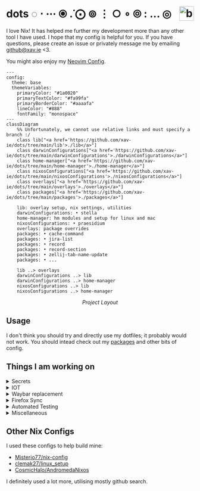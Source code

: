 # dots ◌ ⋅ ⋯ ⦿ .̇ ⨀ ⊚ ⋮ ○ ∘ ⦾ : … ◎ <a href="https://builtwithnix.org"><img src="https://builtwithnix.org/badge.svg" alt="built with nix" height="39" align="right"/></a>

I love Nix! It has helped me further my development more than any
other tool I have used. I hope that my config is helpful for you. If you
have questions, please create an issue or privately message me by
emailing github@xav.ie <3.

You might also enjoy my [Neovim Config](https://github.com/xav-ie/xnixvim).

```mermaid
---
config:
  theme: base
  themeVariables:
    primaryColor: "#1a0020"
    primaryTextColor: "#fa99fa"
    primaryBorderColor: "#aaaafa"
    lineColor: "#888"
    fontFamily: "monospace"
---
classDiagram
    %% Unfortunately, we cannot use relative links and must specify a branch :/
    class lib["<a href='https://github.com/xav-ie/dots/tree/main/lib'>./lib</a>"]
    class darwinConfigurations["<a href='https://github.com/xav-ie/dots/tree/main/darwinConfigurations'>./darwinConfigurations</a>"]
    class home-manager["<a href='https://github.com/xav-ie/dots/tree/main/home-manager'>./home-manager</a>"]
    class nixosConfigurations["<a href='https://github.com/xav-ie/dots/tree/main/nixosConfigurations'>./nixosConfigurations</a>"]
    class overlays["<a href='https://github.com/xav-ie/dots/tree/main/overlays'>./overlays</a>"]
    class packages["<a href='https://github.com/xav-ie/dots/tree/main/packages'>./packages</a>"]

    lib: overlay setup, nix settings, utilities
    darwinConfigurations: • stella
    home-manager: hm modules and setup for linux and mac
    nixosConfigurations: • praesidium
    overlays: package overrides
    packages: • cache-command
    packages: • jira-list
    packages: • record
    packages: • record-section
    packages: • zellij-tab-name-update
    packages: • ...

    lib ..> overlays
    darwinConfigurations ..> lib
    darwinConfigurations ..> home-manager
    nixosConfigurations ..> lib
    nixosConfigurations ..> home-manager
```

<div align="center">
    <em>Project Layout</em>
</div>

## Usage

I don't think you should try and directly use my dotfiles; it probably
would not work. You should intead check out my [packages](./packages) and
other bits of config.

## Things I am working on

<details>
<summary>Secrets</summary>
I want to configure secrets the "right way".

- [ ] Use `pass` or `age` to just store all my ENV variables, but
      then it is another master password to remember, so I think I would
      rather figure something out with the bitwarden cli, my manager of
      choice. Honestly, I don't really know the best course of action,
      because what if I want to change my manager?? I might also want to
      just completely forgo bitwarden and just use good old encryption...
      There has to be someone else who thought of this
- [ ] Look into these secret solutions others have worked on:

  - [Secrets Management with SOPS-NIX by Vimjoyer](https://youtube.com/watch?v=G5f6GC7SnhU)
  - [NixOS Secrets Management by Emergent Mind](https://youtube.com/watch?v=G5f6GC7SnhU)
  - [Encrypted Secrets with NixOS](https://xeiaso.net/blog/nixos-encrypted-secrets-2021-01-20/)
  - [A Modern and Secure Desktop Setup](https://discourse.nixos.org/t/a-modern-and-secure-desktop-setup/41154)
  - [We should manage secrets the systemd way!](https://youtube.com/watch?v=YFXwV0ZO9NE)
  - [Alternative way to handle secrets](https://discourse.nixos.org/t/alternative-way-to-handle-secrets/35511)
  - [Introducing Secrix](https://journal.platonic.systems/introducing-secrix)
  - [Handling Secrets in NixOS: An Overview](https://discourse.nixos.org/t/handling-secrets-in-nixos-an-overview-git-crypt-agenix-sops-and-when-to-use-them/35462)
  </details>

<details>
<summary>IOT</summary>
I have some things in my house that I want control with my computer.

- Computer lights are semi-controllable through `open-rgb -p`, but I
  need to set up more profiles.
- Govee light is controlled via an API. I think I just have to build a
  simple script to do so.
- Apple Home / TP-Link Switches.. I have no idea how to connect to
these yet, but I do know it is annoying to open my phone to turn on
my lights... I probably need to buy a homepod mini to also make them
"always connected" bc my phone takes like 10-20 seconds to connect
to them when I get home, which is really annoying bc it also
sometimes does not connect.
</details>

<details>
<summary>Waybar replacement</summary>
I am not 100% happy with Waybar. It is a great tool for getting started,
but I want complete control. Also, the blur is controled through hacks.
Vimjoyer made a video on AGS: https://youtube.com/watch?v=GvpTUKaXqNk

I think this is a good idea to learn because it seems extremely
extensible to make future applications.

This should also mean I get keyboad access!

</details>

<details>
<summary>Firefox Sync</summary>

- [ ] I need to just make my firefox configured more through Nix. A
      lot of my plugins and settings are not 100% synced properly.
- [ ] I also need to find a RSS reader that can read/sync with a file
    system. I am currently using FeedBro, but it does not sync between
    my desktop and laptop.
</details>

<details>
<summary>Automated Testing</summary>
You will notice that a lot of my commits are update, then fixing the
update. This is because I update depencies from my desktop or laptop,
and then update from the other. This often leads to build time errors
that only occurs on the other system due to new options/drivers/etc.

There is a person who has a twitter thread (I can't remember who >:[)
who explain how they set up automated Github CI to test their config.

This would be **amazing** and I want to set this up, too.

I also want it to be where it will also boot up the desktop and take a
screenshot of it open and maybe even do some actions.

</details>

<details>
<summary>Miscellaneous</summary>

- [ ] Global mute - this will require building a virtual HID device
      that is recognized by Zoom. Then, when you mute this virtual device,
      the state is reflected in Zoom as well. This opens up many
      possibilities, the most obvious being a notification tray icon you
      can use to easily see muted state
- [ ] Backgrounds repo/drive sync: I need to sync my backgrounds with
      proton drive.
- [ ] Email notifications - web browser email notifications are
      acceptable, but they do not have a "delete" nor a "mark as read
      action", which would really help me to get to inbox 0.
- [ ] PETS - I really want to modify Spamton-Linux-Shimejii repo to
      have multiple different types of Shimejii. Right now, there is just
      this really ugly one. I also want to fix the divide by zero errors
      that keep making it crash.
- [ ] Email - just set up himalaya email client in vim.
- [ ] Reminders - I want my gcal to appear in my system and I want to
      be able to easily manage past and future reminders, a calendar. So I
      just have to set up a good and pretty system calendar
- [ ] Pomodoro - Set up system pomodoro
- [ ] Screensharing - I would prefer somebindings and a bit more
      chrome/indicators in my bar to show that I am sharing screen. I
      dislike that I could be screensharing and not really be aware that I
      am.
- [ ] Do Not Disturb - I would like to trigger DND when I am
      scrensharing. I really dislike that notifications come through on
      screenshare. Maybe I can still allow notifications, but hide them
      from screenshare entirely??? That would be really cool.
- [ ] use nix-colors repo for theming everything This is interesting:
      [colemickens/nixcfg/mixins/\_preferences.nix](https://github.com/colemickens/nixcfg/blob/3705032fd67f231fe83fd3bc25d4021b80394b1c/mixins/_preferences.nix)
- [ ] create a zellij key overlay plugin
  - [ ] [awesome-zellij](https://github.com/zellij-org/awesome-zellij)
  - [ ] [zellij plugin system walkthrough](https://github.com/Kangaxx-0/first-zellij-plugin)
  - [ ] [Learning from Developing a Zellij Plugin](https://blog.nerd.rocks/posts/profiling-zellij-plugins/)
  - [ ] [Common Snippets for Developing Zellij Plugins](https://blog.nerd.rocks/posts/common-snippets-for-zellij-development/)
- [ ] Try out and get good at Jujutsu
  - [ ] [What if version control was AWESOME?](https://www.youtube.com/watch?v=2otjrTzRfVk)
  - [ ] [jj-init](https://v5.chriskrycho.com/essays/jj-init/)
  - [ ] [Steve's Jujutsu Tutorial](https://steveklabnik.github.io/jujutsu-tutorial)
  - [ ] [Jujutsu Tutorial](https://jj-vcs.github.io/jj/latest/tutorial/)
  </details>

## Other Nix Configs

I used these configs to help build mine:

- [Misterio77/nix-config](https://github.com/Misterio77/nix-config/blob/e360a9ecf6de7158bea813fc075f3f6228fc8fc0)
- [clemak27/linux_setup](https://github.com/clemak27/linux_setup/blob/4970745992be98b0d00fdae336b4b9ee63f3c1af)
- [CosmicHalo/AndromedaNixos](https://github.com/CosmicHalo/AndromedaNixos/blob/665668415fa72e850d322adbdacb81c1251301c0)

I definitely used a lot more, utilising mostly github search.
